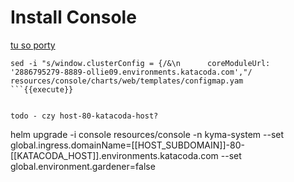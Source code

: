 # Install Console


[tu so porty](http://[[HOST_SUBDOMAIN]]-[[KATACODA_HOST]].environments.katacoda.com)


```
sed -i "s/window.clusterConfig = {/&\n      coreModuleUrl: '2886795279-8889-ollie09.environments.katacoda.com',"/ resources/console/charts/web/templates/configmap.yam
```{{execute}}


todo - czy host-80-katacoda-host?
```
helm upgrade -i console resources/console -n kyma-system --set global.ingress.domainName=[[HOST_SUBDOMAIN]]-80-[[KATACODA_HOST]].environments.katacoda.com --set global.environment.gardener=false
```{{execute}}
